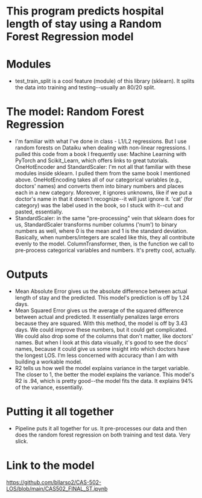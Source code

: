# This program predicts hospital length of stay using a Random Forest Regression model
# Modules 
- test_train_split is a cool feature (module) of this library (sklearn). It splits the data into training and testing--usually an 80/20 split.
# The model: Random Forest Regression
- I'm familiar with what I've done in class - L1/L2 regressions. But I use random forests on Dataiku when dealing with non-linear regressions. I pulled this code from a book I frequently use: Machine Learning with PyTorch and Scikit_Learn, which offers links to great tutorials.
OneHotEncoder and StandardScaler: I'm not all that familiar with these modules inside sklearn. I pulled them from the same book I mentioned above. OneHotEncoding takes all of our categorical variables (e.g., doctors' names) and converts them into binary numbers and places each in a new category. Moreover, it ignores unknowns, like if we put a doctor's name in that it doesn't recognize--it will just ignore it. 'cat' (for category) was the label used in the book, so I stuck with it--cut and pasted, essentially.
- StandardScaler: in the same "pre-processing" vein that sklearn does for us, StandardScaler transforms number columns ('num') to binary numbers as well, where 0 is the mean and 1 is the standard deviation. Basically, when numbers/integers are scaled like this, they all contribute evenly to the model. ColumnTransformer, then, is the function we call to pre-process categorical variables and numbers. It's pretty cool, actually.
# Outputs
- Mean Absolute Error gives us the absolute difference between actual length of stay and the predicted. This model's prediction is off by 1.24 days.
- Mean Squared Error gives us the average of the squared difference between actual and predicted. It essentially penalizes large errors because they are squared. With this method, the model is off by 3.43 days. We could improve these numbers, but it could get complicated. We could also drop some of the columns that don't matter, like doctors' names. But when I look at this data visually, it's good to see the docs' names, because it could give us some insight into which doctors have the longest LOS. I'm less concerned with accuracy than I am with building a workable model.
- R2 tells us how well the model explains variance in the target variable. The closer to 1, the better the model explains the variance. This model's R2 is .94, which is pretty good--the model fits the data. It explains 94% of the variance, essentially.
# Putting it all together
- Pipeline puts it all together for us. It pre-processes our data and then does the random forest regression on both training and test data. Very slick.
# Link to the model
https://github.com/bllarso2/CAS-502-LOS/blob/main/CAS502_FINAL_ST.ipynb
